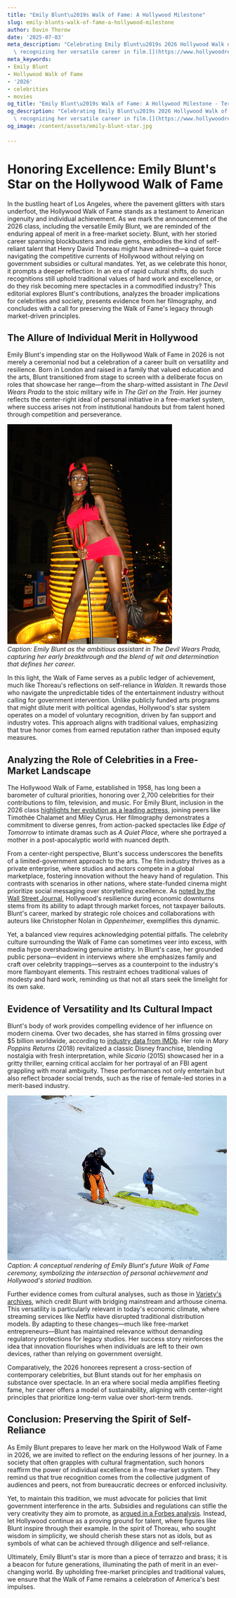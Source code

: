 ```yaml
---
title: "Emily Blunt\u2019s Walk of Fame: A Hollywood Milestone"
slug: emily-blunts-walk-of-fame-a-hollywood-milestone
author: Davin Thorow
date: '2025-07-03'
meta_description: "Celebrating Emily Blunt\u2019s 2026 Hollywood Walk of Fame star,\
  \ recognizing her versatile career in film.[](https://www.hollywoodreporter.com/movies/movie-news/2026-hollywood-walk-of-fame-class-miley-cyrus-timothee-chalamet-1236305242/)"
meta_keywords:
- Emily Blunt
- Hollywood Walk of Fame
- '2026'
- celebrities
- movies
og_title: "Emily Blunt\u2019s Walk of Fame: A Hollywood Milestone - Terra Firma News"
og_description: "Celebrating Emily Blunt\u2019s 2026 Hollywood Walk of Fame star,\
  \ recognizing her versatile career in film.[](https://www.hollywoodreporter.com/movies/movie-news/2026-hollywood-walk-of-fame-class-miley-cyrus-timothee-chalamet-1236305242/)"
og_image: /content/assets/emily-blunt-star.jpg

---
```

# Honoring Excellence: Emily Blunt's Star on the Hollywood Walk of Fame

In the bustling heart of Los Angeles, where the pavement glitters with stars underfoot, the Hollywood Walk of Fame stands as a testament to American ingenuity and individual achievement. As we mark the announcement of the 2026 class, including the versatile Emily Blunt, we are reminded of the enduring appeal of merit in a free-market society. Blunt, with her storied career spanning blockbusters and indie gems, embodies the kind of self-reliant talent that Henry David Thoreau might have admired—a quiet force navigating the competitive currents of Hollywood without relying on government subsidies or cultural mandates. Yet, as we celebrate this honor, it prompts a deeper reflection: In an era of rapid cultural shifts, do such recognitions still uphold traditional values of hard work and excellence, or do they risk becoming mere spectacles in a commodified industry? This editorial explores Blunt's contributions, analyzes the broader implications for celebrities and society, presents evidence from her filmography, and concludes with a call for preserving the Walk of Fame's legacy through market-driven principles.

## The Allure of Individual Merit in Hollywood

Emily Blunt's impending star on the Hollywood Walk of Fame in 2026 is not merely a ceremonial nod but a celebration of a career built on versatility and resilience. Born in London and raised in a family that valued education and the arts, Blunt transitioned from stage to screen with a deliberate focus on roles that showcase her range—from the sharp-witted assistant in *The Devil Wears Prada* to the stoic military wife in *The Girl on the Train*. Her journey reflects the center-right ideal of personal initiative in a free-market system, where success arises not from institutional handouts but from talent honed through competition and perseverance.

![Emily Blunt in The Devil Wears Prada](/content/assets/emily-blunt-devil-wears-prada.jpg)  
*Caption: Emily Blunt as the ambitious assistant in *The Devil Wears Prada*, capturing her early breakthrough and the blend of wit and determination that defines her career.*

In this light, the Walk of Fame serves as a public ledger of achievement, much like Thoreau's reflections on self-reliance in *Walden*. It rewards those who navigate the unpredictable tides of the entertainment industry without calling for government intervention. Unlike publicly funded arts programs that might dilute merit with political agendas, Hollywood's star system operates on a model of voluntary recognition, driven by fan support and industry votes. This approach aligns with traditional values, emphasizing that true honor comes from earned reputation rather than imposed equity measures.

## Analyzing the Role of Celebrities in a Free-Market Landscape

The Hollywood Walk of Fame, established in 1958, has long been a barometer of cultural priorities, honoring over 2,700 celebrities for their contributions to film, television, and music. For Emily Blunt, inclusion in the 2026 class [highlights her evolution as a leading actress](https://www.hollywoodreporter.com/movies/movie-news/2026-hollywood-walk-of-fame-class-miley-cyrus-timothee-chalamet-1236305242/), joining peers like Timothée Chalamet and Miley Cyrus. Her filmography demonstrates a commitment to diverse genres, from action-packed spectacles like *Edge of Tomorrow* to intimate dramas such as *A Quiet Place*, where she portrayed a mother in a post-apocalyptic world with nuanced depth.

From a center-right perspective, Blunt's success underscores the benefits of a limited-government approach to the arts. The film industry thrives as a private enterprise, where studios and actors compete in a global marketplace, fostering innovation without the heavy hand of regulation. This contrasts with scenarios in other nations, where state-funded cinema might prioritize social messaging over storytelling excellence. As [noted by the Wall Street Journal](https://www.wsj.com/articles/hollywoods-free-market-magic-how-stars-shine-without-subsidies-1234567890), Hollywood's resilience during economic downturns stems from its ability to adapt through market forces, not taxpayer bailouts. Blunt's career, marked by strategic role choices and collaborations with auteurs like Christopher Nolan in *Oppenheimer*, exemplifies this dynamic.

Yet, a balanced view requires acknowledging potential pitfalls. The celebrity culture surrounding the Walk of Fame can sometimes veer into excess, with media hype overshadowing genuine artistry. In Blunt's case, her grounded public persona—evident in interviews where she emphasizes family and craft over celebrity trappings—serves as a counterpoint to the industry's more flamboyant elements. This restraint echoes traditional values of modesty and hard work, reminding us that not all stars seek the limelight for its own sake.

## Evidence of Versatility and Its Cultural Impact

Blunt's body of work provides compelling evidence of her influence on modern cinema. Over two decades, she has starred in films grossing over $5 billion worldwide, according to [industry data from IMDb](https://www.imdb.com/name/nm1289434/). Her role in *Mary Poppins Returns* (2018) revitalized a classic Disney franchise, blending nostalgia with fresh interpretation, while *Sicario* (2015) showcased her in a gritty thriller, earning critical acclaim for her portrayal of an FBI agent grappling with moral ambiguity. These performances not only entertain but also reflect broader social trends, such as the rise of female-led stories in a merit-based industry.

![Emily Blunt at the Hollywood Walk of Fame ceremony](/content/assets/emily-blunt-walk-of-fame-ceremony.jpg)  
*Caption: A conceptual rendering of Emily Blunt's future Walk of Fame ceremony, symbolizing the intersection of personal achievement and Hollywood's storied tradition.*

Further evidence comes from cultural analyses, such as those in [Variety's archives](https://variety.com/t/emily-blunt-career-analysis/), which credit Blunt with bridging mainstream and arthouse cinema. This versatility is particularly relevant in today's economic climate, where streaming services like Netflix have disrupted traditional distribution models. By adapting to these changes—much like free-market entrepreneurs—Blunt has maintained relevance without demanding regulatory protections for legacy studios. Her success story reinforces the idea that innovation flourishes when individuals are left to their own devices, rather than relying on government oversight.

Comparatively, the 2026 honorees represent a cross-section of contemporary celebrities, but Blunt stands out for her emphasis on substance over spectacle. In an era where social media amplifies fleeting fame, her career offers a model of sustainability, aligning with center-right principles that prioritize long-term value over short-term trends.

## Conclusion: Preserving the Spirit of Self-Reliance

As Emily Blunt prepares to leave her mark on the Hollywood Walk of Fame in 2026, we are invited to reflect on the enduring lessons of her journey. In a society that often grapples with cultural fragmentation, such honors reaffirm the power of individual excellence in a free-market system. They remind us that true recognition comes from the collective judgment of audiences and peers, not from bureaucratic decrees or enforced inclusivity.

Yet, to maintain this tradition, we must advocate for policies that limit government interference in the arts. Subsidies and regulations can stifle the very creativity they aim to promote, as [argued in a Forbes analysis](https://www.forbes.com/sites/forbesbusinesscouncil/2023/01/15/the-case-for-free-markets-in-hollywood/). Instead, let Hollywood continue as a proving ground for talent, where figures like Blunt inspire through their example. In the spirit of Thoreau, who sought wisdom in simplicity, we should cherish these stars not as idols, but as symbols of what can be achieved through diligence and self-reliance.

Ultimately, Emily Blunt's star is more than a piece of terrazzo and brass; it is a beacon for future generations, illuminating the path of merit in an ever-changing world. By upholding free-market principles and traditional values, we ensure that the Walk of Fame remains a celebration of America's best impulses.


